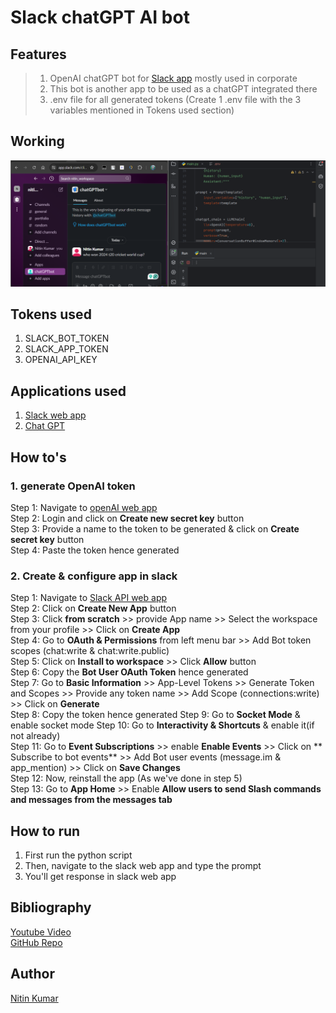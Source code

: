 # Slack chatGPT AI bot

## Features

> 1. OpenAI chatGPT bot for [Slack app](https://app.slack.com/) mostly used in corporate  
> 2. This bot is another app to be used as a chatGPT integrated there  
> 3. .env file for all generated tokens (Create 1 .env file with the 3 variables mentioned in Tokens used section)  

## Working

![img.png](img.png)

## Tokens used

1. SLACK_BOT_TOKEN
2. SLACK_APP_TOKEN
3. OPENAI_API_KEY

## Applications used 

1. [Slack web app](https://app.slack.com/)  
2. [Chat GPT](https://platform.openai.com/)
 
## How to's 

### 1. generate OpenAI token 

Step 1: Navigate to [openAI web app](https://platform.openai.com/settings/profile?tab=api-keys)  
Step 2: Login and click on **Create new secret key** button  
Step 3: Provide a name to the token to be generated & click on **Create secret key** button  
Step 4: Paste the token hence generated

### 2. Create & configure app in slack 

Step 1: Navigate to [Slack API web app](https://api.slack.com/apps?new_app=1)  
Step 2: Click on **Create New App** button  
Step 3: Click **from scratch** >> provide App name >> Select the workspace from your profile >> Click on **Create App**  
Step 4: Go to **OAuth & Permissions** from left menu bar >> Add Bot token scopes (chat:write & chat:write.public)  
Step 5: Click on **Install to workspace**  >> Click **Allow** button  
Step 6: Copy the **Bot User OAuth Token** hence generated  
Step 7: Go to **Basic Information** >> App-Level Tokens >> Generate Token and Scopes >> Provide any token name >> Add Scope (connections:write) >> Click on **Generate**  
Step 8: Copy the token hence generated
Step 9: Go to **Socket Mode** & enable socket mode
Step 10: Go to **Interactivity & Shortcuts** & enable it(if not already)  
Step 11: Go to **Event Subscriptions** >> enable **Enable Events** >> Click on **
Subscribe to bot events** >> Add Bot user events (message.im & app_mention) >> Click on **Save Changes**  
Step 12: Now, reinstall the app (As we've done in step 5)  
Step 13: Go to **App Home** >> Enable **Allow users to send Slash commands and messages from the messages tab**  

## How to run

1. First run the python script
2. Then, navigate to the slack web app and type the prompt  
3. You'll get response in slack web app  

## Bibliography

[Youtube Video](https://youtu.be/Luujq0t0J7A?si=-oDoNHTGj9XbVEHo)  
[GitHub Repo](https://github.com/patilanirudh/Slack_bot)  

## Author

[Nitin Kumar](https://linkedin.com/in/nitin30kumar/)  

